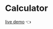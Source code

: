 # Calculator
[live demo](https://brandyn1234.github.io/odin-project/foundations/calculator/) :point_left:
